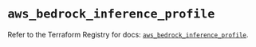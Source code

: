 # `aws_bedrock_inference_profile`

Refer to the Terraform Registry for docs: [`aws_bedrock_inference_profile`](https://registry.terraform.io/providers/hashicorp/aws/5.98.0/docs/resources/bedrock_inference_profile).
